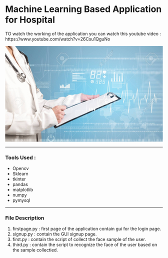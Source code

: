 
<h1>Machine Learning Based Application for Hospital</h1>

<p>TO watch the working of the application you can watch this youtube video : https://www.youtube.com/watch?v=26Csu1QguNo </p>

<img src = "back.gif">
<hr/>
<h3>Tools Used : </h3>
<ul>
<li>Opencv</li>
<li>Sklearn</li>
<li>tkinter</li>
<li>pandas</li>
<li>matplotlib</li>
<li>numpy</li>
<li>pymysql</li>
</ul>

<hr/>
<h3>File Description</h3>
<ol>
  <li>firstpage.py : first page of the application contain gui for the login page.</li>
  <li>signup.py : contain the GUI signup page.</li>
  <li>first.py : contain the script of collect the face sample of the user.</li>
  <li>third.py : contain the script to recognize the face of the user based on the sample collectied.</li>
 </ol>
